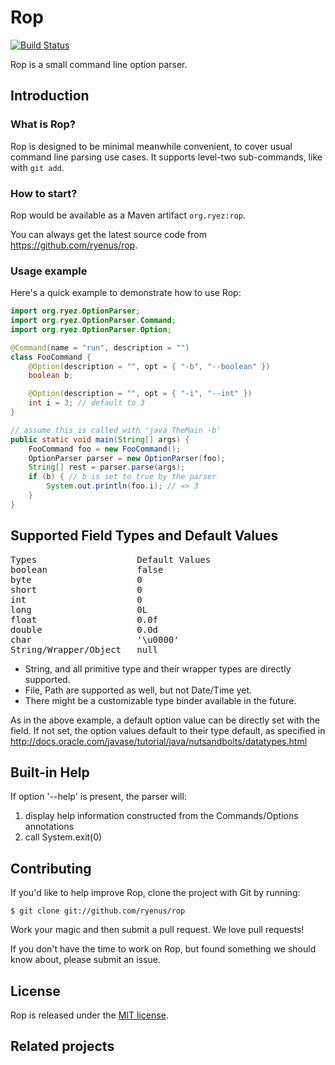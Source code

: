 # Rop

[![Build Status](https://travis-ci.org/ryenus/rop.png?branch=master)](https://travis-ci.org/ryenus/rop)

Rop is a small command line option parser.

## Introduction

### What is Rop?

Rop is designed to be minimal meanwhile convenient, to cover usual command line parsing use cases. It supports level-two sub-commands, like with `git add`.

### How to start?

Rop would be available as a Maven artifact `org.ryez:rop`.

You can always get the latest source code from https://github.com/ryenus/rop.

### Usage example

Here's a quick example to demonstrate how to use Rop:

```java
import org.ryez.OptionParser;
import org.ryez.OptionParser.Command;
import org.ryez.OptionParser.Option;

@Command(name = "run", description = "")
class FooCommand {
	@Option(description = "", opt = { "-b", "--boolean" })
	boolean b;

	@Option(description = "", opt = { "-i", "--int" })
	int i = 3; // default to 3
}
```

```java
// assume this is called with 'java TheMain -b'
public static void main(String[] args) {
	FooCommand foo = new FooCommand();
	OptionParser parser = new OptionParser(foo);
	String[] rest = parser.parse(args);
	if (b) { // b is set to true by the parser
		System.out.println(foo.i); // => 3
	}
}
```

## Supported Field Types and Default Values

<pre>
Types                   Default Values
boolean                 false
byte                    0
short                   0
int                     0
long                    0L
float                   0.0f
double                  0.0d
char                    '\u0000'
String/Wrapper/Object   null
</pre>

* String, and all primitive type and their wrapper types are directly supported.
* File, Path are supported as well, but not Date/Time yet.
* There might be a customizable type binder available in the future.

As in the above example, a default option value can be directly set with the field. If not set, the option values default to their type default, as specified in http://docs.oracle.com/javase/tutorial/java/nutsandbolts/datatypes.html

## Built-in Help

If option '--help' is present, the parser will:

1. display help information constructed from the Commands/Options annotations
2. call System.exit(0)

## Contributing

If you'd like to help improve Rop, clone the project with Git by running:

    $ git clone git://github.com/ryenus/rop

Work your magic and then submit a pull request. We love pull requests!

If you don't have the time to work on Rop, but found something we should know about, please submit an issue.

## License

Rop is released under the [MIT license](http://www.opensource.org/licenses/MIT).

## Related projects
